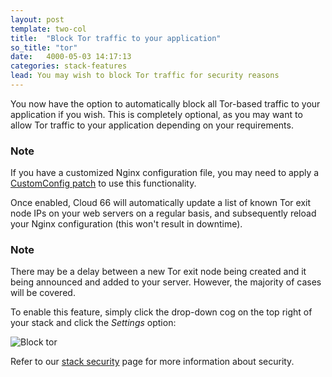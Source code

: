 ```yaml
---
layout: post
template: two-col
title:  "Block Tor traffic to your application"
so_title: "tor"
date:   4000-05-03 14:17:13
categories: stack-features
lead: You may wish to block Tor traffic for security reasons
---
```


You now have the option to automatically block all Tor-based traffic to your application if you wish. This is completely optional, as you may want to allow Tor traffic to your application depending on your requirements.

<div class="notice">
    <h3>Note</h3>
    <p>If you have a customized Nginx configuration file, you may need to apply a <a href="/how-to/customconf-patch.html">CustomConfig patch</a> to use this functionality.</p>
</div>

Once enabled, Cloud 66 will automatically update a list of known Tor exit node IPs on your web servers on a regular basis, and subsequently reload your Nginx configuration (this won't result in downtime).

<div class="notice">
    <h3>Note</h3>
    <p>There may be a delay between a new Tor exit node being created and it being announced and added to your server. However, the majority of cases will be covered.</p>
</div>

To enable this feature, simply click the drop-down cog on the top right of your stack and click the _Settings_ option:

![Block tor](http://cdn.cloud66.com.s3.amazonaws.com/images/help/block_tor.png)

Refer to our [stack security](/stack-features/stack-security.html) page for more information about security.